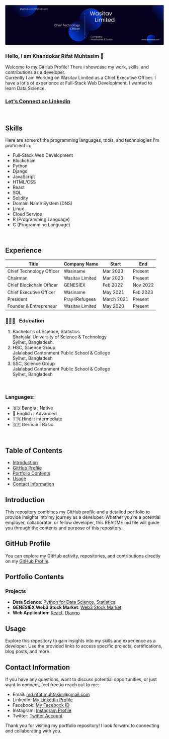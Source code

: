 <img src="wasitav_rifat.png" alt="Chief Techonology Officer at Wasitav Limited" />

### Hello, I am Khandokar Rifat Muhtasim 👋

Welcome to my GitHub Profile! There i showcase my work, skills, and contributions as a developer. </br>
Currently I am Working on Wasitav Limited as a Chief Executive Officer. I have a lot's of experience at Full-Stack Web Developlment. I wanted to learn Data Science.
### [Let's Connect on Linkedin](https://www.linkedin.com/in/rifat-muhtasim)
<br />

## Skills

Here are some of the programming languages, tools, and technologies I'm proficient in:

- Full-Stack Web Development
- Blockchain
- Python
- Django
- JavaScript
- HTML/CSS
- React
- SQL
- Solidity
- Domain Name System (DNS)
- Linux
- Cloud Service
- R (Programming Language)
- C (Programming Language)

</br>

## Experience
| Title                              | Company Name           | Start          | End           | 
|------------------------------------|------------------------|----------------|---------------|
| Chief Technology Officer           | Wasiname               | Mar 2023       | Present       | 
| Chairman                           | Wasitav Limited        | Mar 2023       | Present       | 
| Chief Blockchain Officer           | GENESIEX               | Feb 2022       | Nov 2022      | 
| Chief Executive Officer            | Wasiname               | May 2021       | Feb 2023      | 
| President                          | Pray4Refugees          | March 2021     | Present       | 
| Founder & Entrepreneur             | Wasitav Limited        | May 2020       | Present       | 



<!-- education section starts here  -->
### 👨🏻‍🎓 &nbsp; Education

1. Bachelor's of Science, Statistics </br>
   Shahjalal University of Science & Technology  
   Sylhet, Bangladesh.
3. HSC, Science Group </br>
   Jalalabad Cantonment Public School & College</br> 
   Sylhet, Bangladesh
4. SSC, Science Group </br> 
   Jalalabad Cantonment Public School & College</br> 
   Sylhet, Bangladesh
<!-- education section ends here  -->
<br />

<!-- my languages section starts here  -->
### Languages:

- 🇧🇩 Bangla : Native
- 🏴󠁧󠁢󠁥󠁮󠁧󠁿 English : Advanced
- 🇮🇳 Hindi : Intermediate
- 🇩🇪 German : Basic

<br />
<!-- my languages section ends here  -->

## Table of Contents

- [Introduction](#introduction)
- [GitHub Profile](#github-profile)
- [Portfolio Contents](#portfolio-contents)
- [Usage](#usage)
- [Contact Information](#contact-information)

## Introduction

This repository combines my GitHub profile and a detailed portfolio to provide insights into my journey as a developer. Whether you're a potential employer, collaborator, or fellow developer, this README.md file will guide you through the contents and purpose of this repository.

## GitHub Profile

You can explore my GitHub activity, repositories, and contributions directly on my [GitHub Profile](https://www.github.com/RifatMuhtasim?tab=repositories).

## Portfolio Contents

### Projects

- **Data Science**: [Python for Data Science](https://github.com/RifatMuhtasim/Python_for_Data_Science), [Statistics](https://github.com/RifatMuhtasim/Statistical_Calculation)
- **GENESIEX Web3 Stock Market**: [Web3 Stock Market](https://github.com/RifatMuhtasim/GENESIEX_Web3_Stock_Market)
- **Web Application**: [React](https://github.com/RifatMuhtasim/React_Web_Series), [Django](https://github.com/RifatMuhtasim/Django_Web_Series)


## Usage

Explore this repository to gain insights into my skills and experience as a developer. Use the provided links to access specific projects, certifications, blog posts, and more.

## Contact Information

If you have any questions, want to discuss potential opportunities, or just want to connect, feel free to reach out to me:

- Email: [md.rifat.muhtasim@gmail.com](mailto:md.rifat.muhtasim@gmail.com)
- LinkedIn: [My LinkedIn Profile](https://www.linkedin.com/in/rifat-muhtasim)
- Facebook: [My Facebook ID](https://www.facebook.com/khandokar.rifat.muhtasim)
- Instagram: [Instagram Profile](https://www.instagram.com/rifat.muhtasim)
- Twitter: [Twitter Account](https://twitter.com/MdRifatMuhtasim)

Thank you for visiting my portfolio repository! I look forward to connecting and collaborating with you.

</br>


<!--
**RifatMuhtasim/RifatMuhtasim** is a ✨ _special_ ✨ repository because its `README.md` (this file) appears on your GitHub profile.

Here are some ideas to get you started:

- 🔭 I’m currently working on ...
- 🌱 I’m currently learning ...
- 👯 I’m looking to collaborate on ...
- 🤔 I’m looking for help with ...
- 💬 Ask me about ...
- 📫 How to reach me: ...
- 😄 Pronouns: ...
- ⚡ Fun fact: ...
-->
